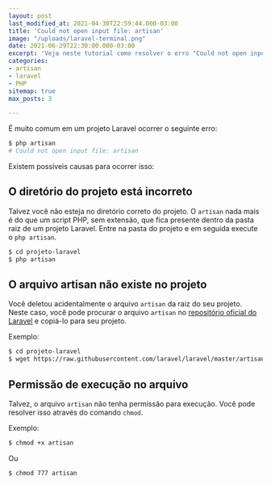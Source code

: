 ```yaml
---
layout: post
last_modified_at: 2021-04-30T22:59:44.000-03:00
title: 'Could not open input file: artisan'
image: "/uploads/laravel-terminal.png"
date: 2021-06-29T22:30:00.000-03:00
excerpt: 'Veja neste tutorial como resolver o erro "Could not open input file: artisan"'
categories:
- artisan
- laravel
- PHP
sitemap: true
max_posts: 3

---
```

É muito comum em um projeto Laravel ocorrer o seguinte erro:

```bash
$ php artisan 
# Could not open input file: artisan
````

Existem possíveis causas para ocorrer isso:

## O diretório do projeto está incorreto
Talvez você não esteja no diretório correto do projeto. O `artisan` nada mais é do que um script PHP, sem extensão, que fica presente dentro da pasta raiz de um projeto Laravel.
Entre na pasta do projeto e em seguida execute o `php artisan`.

```bash
$ cd projeto-laravel
$ php artisan 
```

## O arquivo artisan não existe no projeto
Você deletou acidentalmente o arquivo `artisan` da raiz do seu projeto. Neste caso, você pode procurar o arquivo `artisan` no [repositório oficial do Laravel](https://github.com/laravel/laravel/blob/master/artisan)  e copiá-lo para seu projeto.

Exemplo:

```bash
$ cd projeto-laravel
$ wget https://raw.githubusercontent.com/laravel/laravel/master/artisan
```

## Permissão de execução no arquivo

Talvez, o arquivo `artisan` não tenha permissão para execução. Você pode resolver isso através do comando `chmod`. 

Exemplo:

```bash
$ chmod +x artisan
```

Ou

```bash
$ chmod 777 artisan
````